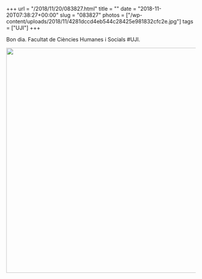 +++
url = "/2018/11/20/083827.html"
title = ""
date = "2018-11-20T07:38:27+00:00"
slug = "083827"
photos = ["/wp-content/uploads/2018/11/4281dccd4eb544c28425e981832cfc2e.jpg"]
tags = ["UJI"]
+++

Bon dia. Facultat de Ciències Humanes i Socials #UJI.

<img src="/wp-content/uploads/2018/11/4281dccd4eb544c28425e981832cfc2e.jpg" width="600" height="600" />
